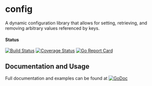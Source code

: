 # config
A dynamic configuration library that allows for setting, retrieving, and removing
arbitrary values referenced by keys.

#### Status
[![Build Status](https://travis-ci.org/gogolfing/config.svg?branch=master)](https://travis-ci.org/gogolfing/config)
[![Coverage Status](https://coveralls.io/repos/github/gogolfing/config/badge.svg?branch=master)](https://coveralls.io/github/gogolfing/config?branch=master)
[![Go Report Card](https://goreportcard.com/badge/github.com/gogolfing/config)](https://goreportcard.com/report/github.com/gogolfing/config)

## Documentation and Usage
Full documentation and examples can be found at [![GoDoc](https://godoc.org/github.com/gogolfing/config?status.svg)](https://godoc.org/github.com/gogolfing/config)
